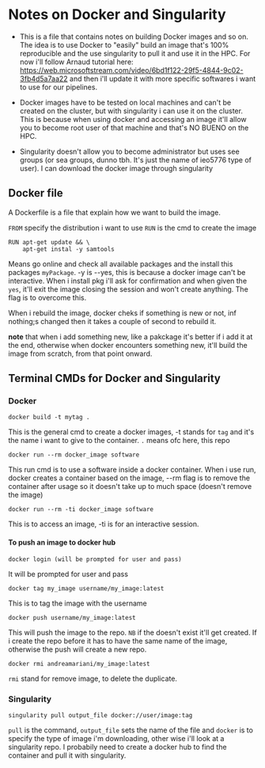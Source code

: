 # Notes on Docker and Singularity

* This is a file that contains notes on building Docker images and so on. The idea is to use Docker to "easily" build an image that's 100% reproducible
and the use singularity to pull it and use it in the HPC. For now i'll follow Arnaud tutorial here: https://web.microsoftstream.com/video/6bd1f122-29f5-4844-9c02-3fb4d5a7aa22 and then
i'll update it with more specific softwares i want to use for our pipelines.

* Docker images have to be tested on local machines and can't be created on the cluster, but with singularity i can use it on the cluster. This is because when using docker and accessing an image it'll allow you to become root user of that machine and that's NO BUENO on the HPC.

* Singularity doesn't allow you to become administrator but uses see groups (or sea groups, dunno tbh. It's just the name of ieo5776 type of user). I can download the docker image through singularity

## Docker file

A Dockerfile is a file that explain how we want to build the image.

`FROM` specify the distribution i want to use
`RUN` is the cmd to create the image 

```
RUN apt-get update && \
	apt-get instal -y samtools
```
Means go online and check all available packages and the install this packages `myPackage`. -y is --yes, this is because a docker image can't be interactive. When i install pkg i'll ask for confirmation and when given the `yes`, it'll exit the image closing the session and won't create anything. The flag is to overcome this.

When i rebuild the image, docker cheks if something is new or not, inf nothing;s changed then it takes a couple of second to rebuild it.

**note** that when i add something new, like a pakckage it's better if i add it at the end, otherwise when docker encounters something new, it'll build the image from scratch, from that point onward.


## Terminal CMDs for Docker and Singularity

### Docker
```
docker build -t mytag .
```
This is the general cmd to create a docker images, -t stands for `tag` and it's the name i want to give to the container. `.` means ofc here, this repo

```
docker run --rm docker_image software
```
This run cmd is to use a software inside a docker container. When i use run, docker creates a container based on the image, --rm flag is to remove the container after usage so it doesn't take up to much space (doesn't remove the image)

```
docker run --rm -ti docker_image software
```
This is to access an image, -ti is for an interactive session. 

#### To push an image to docker hub

```
docker login (will be prompted for user and pass)
```
It will be prompted for user and pass

```
docker tag my_image username/my_image:latest
```
This is to tag the image with the username

```
docker push username/my_image:latest
```

This will push the image to the repo. `NB` if the doesn't exist it'll get created. If i create the repo before it has to have the same name of the image, otherwise the push will create a new repo.

```
docker rmi andreamariani/my_image:latest
```

`rmi` stand for remove image, to delete the duplicate.


### Singularity

```
singularity pull output_file docker://user/image:tag
```
`pull` is the command, `output_file` sets the name of the file and `docker` is to specify the type of image i'm downloading, other wise i'll look at a singularity repo. 
I probabily need to create a docker hub to find the container and pull it with singularity.